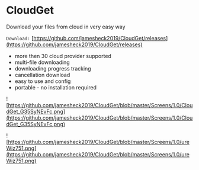 # CloudGet
Download your files from cloud in very easy way

`Download:`
[https://github.com/jamesheck2019/CloudGet/releases](https://github.com/jamesheck2019/CloudGet/releases)

* more then 30 cloud provider supported
* multi-file downloading
* downloading progress tracking
* cancellation download
* easy to use and config
* portable - no installation required

![https://github.com/jamesheck2019/CloudGet/blob/master/Screens/1.0/CloudGet_G35SyNEvFc.png](https://github.com/jamesheck2019/CloudGet/blob/master/Screens/1.0/CloudGet_G35SyNEvFc.png)

![https://github.com/jamesheck2019/CloudGet/blob/master/Screens/1.0/ureWiz751.png](https://github.com/jamesheck2019/CloudGet/blob/master/Screens/1.0/ureWiz751.png)
